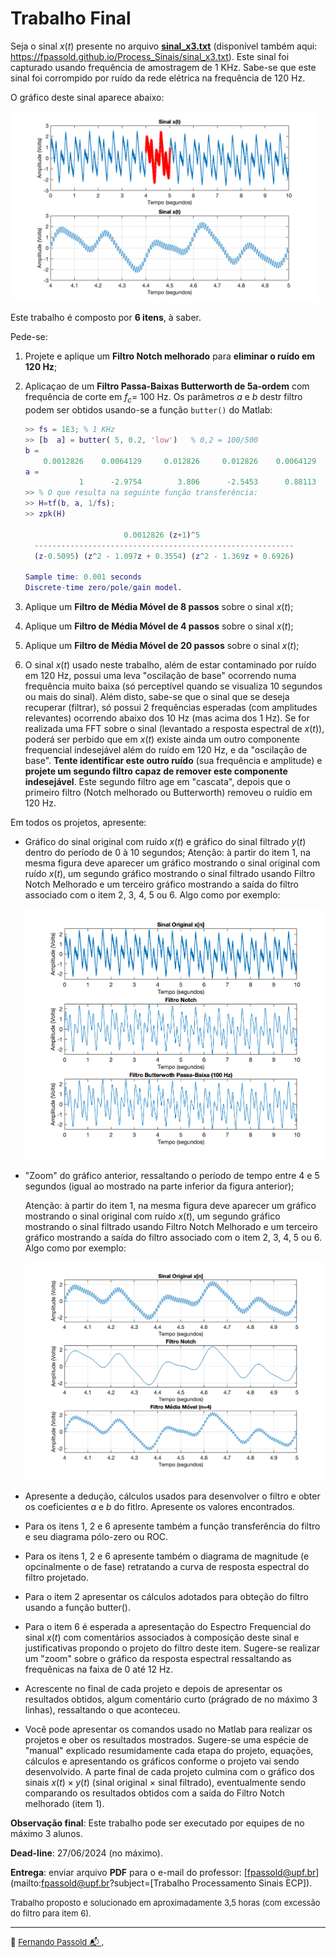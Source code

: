 # Trabalho Final

Seja o sinal $x(t)$ presente no arquivo **[sinal_x3.txt](sinal_x3.txt)** (disponível também aqui: https://fpassold.github.io/Process_Sinais/sinal_x3.txt). Este sinal foi capturado usando frequência de amostragem de 1 KHz. Sabe-se que este sinal foi corrompido por ruído da rede elétrica na frequência de 120 Hz.

O gráfico deste sinal aparece abaixo:

<img src="sinal_x3.png" alt="sinal_x3" style="zoom:48%;" />

Este trabalho é composto por **6 itens**, à saber.

Pede-se:

1. Projete e aplique um **Filtro Notch melhorado** para **eliminar o ruído em 120 Hz**;

2. Aplicaçao de um **Filtro Passa-Baixas Butterworth de 5a-ordem** com frequência de corte em $f_c=$ 100 Hz.
   Os parâmetros $a$ e $b$ destr filtro podem ser obtidos usando-se a função `butter()` do Matlab:

   ```matlab
   >> fs = 1E3; % 1 KHz
   >> [b  a] = butter( 5, 0.2, 'low')	% 0,2 = 100/500
   b =
       0.0012826    0.0064129     0.012826     0.012826    0.0064129    0.0012826
   a =
               1      -2.9754        3.806      -2.5453      0.88113     -0.12543
   >> % O que resulta na seguinte função transferência:
   >> H=tf(b, a, 1/fs);
   >> zpk(H)
    
                         0.0012826 (z+1)^5
     ----------------------------------------------------------
     (z-0.5095) (z^2 - 1.097z + 0.3554) (z^2 - 1.369z + 0.6926)
    
   Sample time: 0.001 seconds
   Discrete-time zero/pole/gain model.
   ```

   

3. Aplique um **Filtro de Média Móvel de 8 passos** sobre o sinal $x(t)$;

4. Aplique um **Filtro de Média Móvel de 4 passos** sobre o sinal $x(t)$;

5. Aplique um **Filtro de Média Móvel de 20 passos** sobre o sinal $x(t)$;

6. O sinal $x(t)$ usado neste trabalho, além de estar contaminado por ruído em 120 Hz, possui uma leva "oscilação de base" ocorrendo numa frequência muito baixa (só perceptível quando se visualiza 10 segundos ou mais do sinal). Além disto, sabe-se que o sinal que se deseja recuperar (filtrar), só possui 2 frequências esperadas (com amplitudes relevantes) ocorrendo abaixo dos 10 Hz (mas acima dos 1 Hz). Se for realizada uma FFT sobre o sinal (levantado a resposta espectral de $x(t)$), poderá ser perbido que em $x(t)$ existe ainda um outro componente frequencial indesejável além do ruído em 120 Hz, e da "oscilação de base". **Tente identificar este outro ruído** (sua frequência e amplitude) e **projete um segundo filtro capaz de remover este componente indesejável**. Este segundo filtro age em "cascata", depois que o primeiro filtro (Notch melhorado ou Butterworth) removeu o ruídio em 120 Hz.

Em todos os projetos, apresente:

* Gráfico do sinal original com ruído $x(t)$ e gráfico do sinal filtrado $y(t)$ dentro do período de 0 à 10 segundos;
  Atenção: à partir do item 1, na mesma figura deve aparecer um gráfico mostrando o sinal original com ruído $x(t)$, um segundo gráfico mostrando o sinal filtrado usando Filtro Notch Melhorado e um terceiro gráfico mostrando a saída do filtro associado com o item 2, 3, 4, 5 ou 6. Algo como por exemplo:

  <img src="sinais_x_y_y2.png" alt="sinais_x_y_y2" style="zoom:48%;" />

* "Zoom" do gráfico anterior, ressaltando o período de tempo entre 4 e 5 segundos (igual ao mostrado na parte inferior da figura anterior);

  Atenção: à partir do item 1, na mesma figura deve aparecer um gráfico mostrando o sinal original com ruído $x(t)$, um segundo gráfico mostrando o sinal filtrado usando Filtro Notch Melhorado e um terceiro gráfico mostrando a saída do filtro associado com o item 2, 3, 4, 5 ou 6. Algo como por exemplo:

  <img src="sinais_x_y_y4_zoom.png" alt="sinais_x_y_y4_zoom" style="zoom:48%;" />

* Apresente a dedução, cálculos usados para desenvolver o filtro e obter os coeficientes $a$ e $b$ do fitlro. Apresente os valores encontrados.

* Para os itens 1, 2 e 6 apresente também a função transferência do filtro e seu diagrama pólo-zero ou ROC.

* Para os itens 1, 2 e 6 apresente também o diagrama de magnitude (e opcinalmente o de fase) retratando a curva de resposta espectral do filtro projetado.

* Para o item 2 apresentar os cálculos adotados para obteção do filtro usando a função butter().

* Para o item 6 é esperada a apresentação do Espectro Frequencial do sinal $x(t)$ com comentários associados à composição deste sinal e justificativas propondo o projeto do filtro deste item. Sugere-se realizar um "zoom" sobre o gráfico da resposta espectral ressaltando as frequênicas na faixa de 0 até 12 Hz.

* Acrescente no final de cada projeto e depois de apresentar os resultados obtidos, algum comentário curto (prágrado de no máximo 3 linhas), ressaltando o que aconteceu.

* Você pode apresentar os comandos usado no Matlab para realizar os projetos e ober os resultados mostrados. Sugere-se uma espécie de "manual" explicado resumidamente cada etapa do projeto, equações, cálculos e apresentando os gráficos conforme o projeto vai sendo desenvolvido. A parte final de cada projeto culmina com o gráfico dos sinais $x(t) \times y(t)$ (sinal original $\times$ sinal filtrado), eventualmente sendo comparando os resultados obtidos com a saída do Filtro Notch melhorado (item 1).

**Observação final**: Este trabalho pode ser executado por equipes de no máximo 3 alunos.

**Dead-line**: 27/06/2024 (no máximo).

**Entrega**: enviar arquivo **PDF** para o e-mail do professor: [fpassold@upf.br](mailto:fpassold@upf.br?subject=[Trabalho Processamento Sinais ECP]).

<font size="2">Trabalho proposto e solucionado em aproximadamente 3,5 horas (com excessão do filtro para item 6).</font>

----

<font size="2">🌊 [Fernando Passold](https://fpassold.github.io/)[ 📬 ](mailto:fpassold@gmail.com), <script language="JavaScript"><!-- Hide JavaScript...
var LastUpdated = document.lastModified;
document.writeln ("página criada em 20/06/2024; atualizada em " + LastUpdated); // End Hiding -->
</script></font>







